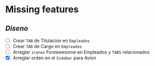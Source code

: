 # Missing features
## _Diseno_

- [ ] Crear `TAB` de Titulacion en `Empleados`
- [ ] Crear `TAB` de Cargo en `Empleados`  
- [ ] Arreglar `iconos` Fontawesome en Empleados y `TABS` relacionados
- [x] Arreglar orden en el `Sidebar` para Avion
